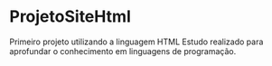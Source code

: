 # ProjetoSiteHtml
Primeiro projeto utilizando a linguagem HTML
Estudo realizado para aprofundar o conhecimento em linguagens de programação.
